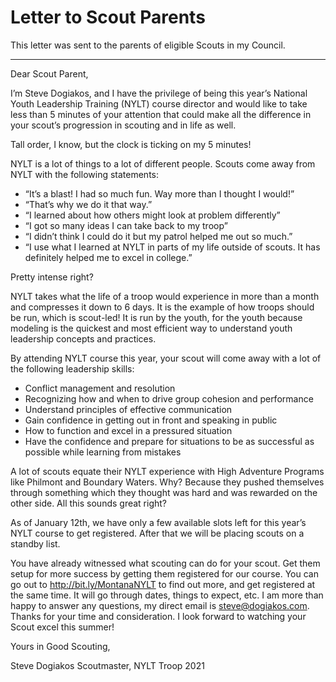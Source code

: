 # Letter to Scout Parents
This letter was sent to the parents of eligible Scouts in my Council.

---

Dear Scout Parent,

I’m Steve Dogiakos, and I have the privilege of being this year’s National Youth Leadership Training (NYLT) course director and would like to take less than 5 minutes of your attention that could make all the difference in your scout’s progression in scouting and in life as well.

Tall order, I know, but the clock is ticking on my 5 minutes!

 NYLT is a lot of things to a lot of different people. Scouts come away from NYLT with the following statements:

* “It’s a blast! I had so much fun. Way more than I thought I would!”
* “That’s why we do it that way.”
* “I learned about how others might look at problem differently”
* “I got so many ideas I can take back to my troop”
* “I didn’t think I could do it but my patrol helped me out so much.”
* “I use what I learned at NYLT in parts of my life outside of scouts. It has definitely helped me to excel in college.”

Pretty intense right?

NYLT takes what the life of a troop would experience in more than a month and compresses it down to 6 days. It is the example of how troops should be run, which is scout-led! It is run by the youth, for the youth because modeling is the quickest and most efficient way to understand youth leadership concepts and practices.

By attending NYLT course this year, your scout will come away with a lot of the following leadership skills:

* Conflict management and resolution
* Recognizing how and when to drive group cohesion and performance
* Understand principles of effective communication
* Gain confidence in getting out in front and speaking in public
* How to function and excel in a pressured situation
* Have the confidence and prepare for situations to be as successful as possible while learning from mistakes

A lot of scouts equate their NYLT experience with High Adventure Programs like Philmont and Boundary Waters. Why? Because they pushed themselves through something which they thought was hard and was rewarded on the other side. All this sounds great right?

As of January 12th, we have only a few available slots left for this year’s NYLT course to get registered. After that we will be placing scouts on a standby list.

You have already witnessed what scouting can do for your scout. Get them setup for more success by getting them registered for our course. You can go out to http://bit.ly/MontanaNYLT to find out more, and get registered at the same time. It will go through dates, things to expect, etc. I am more than happy to answer any questions, my direct email is steve@dogiakos.com.
Thanks for your time and consideration. I look forward to watching your Scout excel this summer!

Yours in Good Scouting,



Steve Dogiakos
Scoutmaster, NYLT Troop 2021
